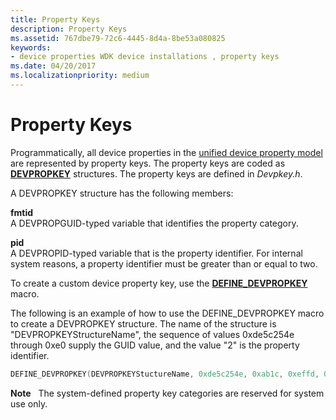 ```yaml
---
title: Property Keys
description: Property Keys
ms.assetid: 767dbe79-72c6-4445-8d4a-8be53a080825
keywords:
- device properties WDK device installations , property keys
ms.date: 04/20/2017
ms.localizationpriority: medium
---
```


# Property Keys


Programmatically, all device properties in the [unified device property model](unified-device-property-model--windows-vista-and-later-.md) are represented by property keys. The property keys are coded as [**DEVPROPKEY**](./devpropkey.md) structures. The property keys are defined in *Devpkey.h*.

A DEVPROPKEY structure has the following members:

<a href="" id="fmtid"></a>**fmtid**  
A DEVPROPGUID-typed variable that identifies the property category.

<a href="" id="pid"></a>**pid**  
A DEVPROPID-typed variable that is the property identifier. For internal system reasons, a property identifier must be greater than or equal to two.

To create a custom device property key, use the [**DEFINE_DEVPROPKEY**](./define-devpropkey.md) macro.

The following is an example of how to use the DEFINE_DEVPROPKEY macro to create a DEVPROPKEY structure. The name of the structure is "DEVPROPKEYStructureName", the sequence of values 0xde5c254e through 0xe0 supply the GUID value, and the value "2" is the property identifier.

```cpp
DEFINE_DEVPROPKEY(DEVPROPKEYStuctureName, 0xde5c254e, 0xab1c, 0xeffd, 0x80, 0x20, 0x67, 0xd1, 0x46, 0xa8, 0x50, 0xe0, 2)
```

**Note**   The system-defined property key categories are reserved for system use only.

 

 

